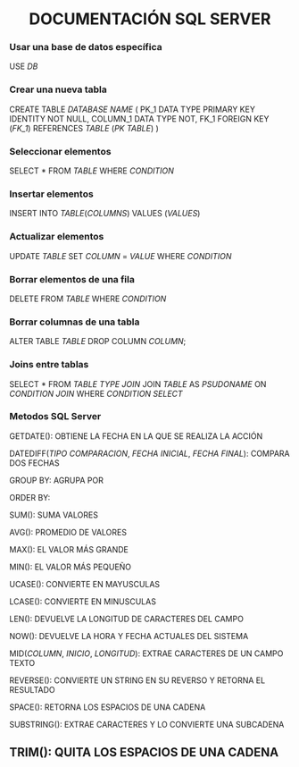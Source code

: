 <h1 align="center">DOCUMENTACIÓN SQL SERVER</h1>

<p align="justify">

### Usar una base de datos específica	
USE *DB*

### Crear una nueva tabla
CREATE TABLE *DATABASE NAME* (
	PK_1 DATA TYPE PRIMARY KEY IDENTITY NOT NULL,
	COLUMN_1 DATA TYPE NOT,
	FK_1
	FOREIGN KEY (*FK_1*) REFERENCES *TABLE* (*PK TABLE*) 
)
	
### Seleccionar elementos
SELECT *
FROM *TABLE*
WHERE *CONDITION* 

### Insertar elementos
INSERT INTO *TABLE*(*COLUMNS*) VALUES (*VALUES*)

### Actualizar elementos
UPDATE *TABLE* SET *COLUMN* = *VALUE* WHERE *CONDITION* 

### Borrar elementos de una fila
DELETE FROM *TABLE* WHERE *CONDITION*

### Borrar columnas de una tabla
ALTER TABLE *TABLE* DROP COLUMN *COLUMN*;

### Joins entre tablas
SELECT *
FROM *TABLE*
*TYPE JOIN* JOIN *TABLE* AS *PSUDONAME* ON *CONDITION JOIN*
WHERE *CONDITION SELECT*

### Metodos SQL Server

GETDATE(): OBTIENE LA FECHA EN LA QUE SE REALIZA LA ACCIÓN

DATEDIFF(*TIPO COMPARACION*, *FECHA INICIAL*, *FECHA FINAL*): COMPARA DOS FECHAS

GROUP BY: AGRUPA POR

ORDER BY:

SUM(): SUMA VALORES

AVG(): PROMEDIO DE VALORES

MAX(): EL VALOR MÁS GRANDE

MIN(): EL VALOR MÁS PEQUEÑO

UCASE(): CONVIERTE EN MAYUSCULAS

LCASE(): CONVIERTE EN MINUSCULAS

LEN(): DEVUELVE LA LONGITUD DE CARACTERES DEL CAMPO

NOW(): DEVUELVE LA HORA Y FECHA ACTUALES DEL SISTEMA

MID(*COLUMN*, *INICIO*, *LONGITUD*): EXTRAE CARACTERES DE UN CAMPO TEXTO

REVERSE(): CONVIERTE UN STRING EN SU REVERSO Y RETORNA EL RESULTADO

SPACE(): RETORNA LOS ESPACIOS DE UNA CADENA

SUBSTRING(): EXTRAE CARACTERES Y LO CONVIERTE UNA SUBCADENA

TRIM(): QUITA LOS ESPACIOS DE UNA CADENA
---------------------------------------------------------------------------
</p>
